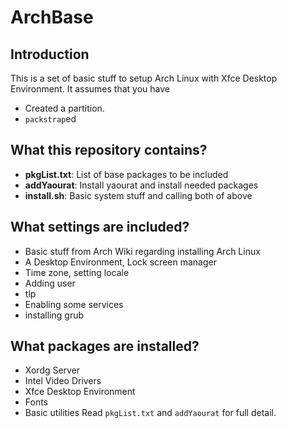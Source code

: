 # ArchBase
## Introduction
This is a set of basic stuff to setup Arch Linux with Xfce Desktop Environment. It assumes that you have
- Created a partition.
- `packstrap`ed

## What this repository contains?
- **pkgList.txt**: List of base packages to be included
- **addYaourat**: Install yaourat and install needed packages
- **install.sh**: Basic system stuff and calling both of above

## What settings are included?
- Basic stuff from Arch Wiki regarding installing Arch Linux
- A Desktop Environment, Lock screen manager
- Time zone, setting locale
- Adding user
- tlp
- Enabling some services
- installing grub

## What packages are installed?
- Xordg Server
- Intel Video Drivers
- Xfce Desktop Environment
- Fonts
- Basic utilities
Read `pkgList.txt` and `addYaourat` for full detail.
